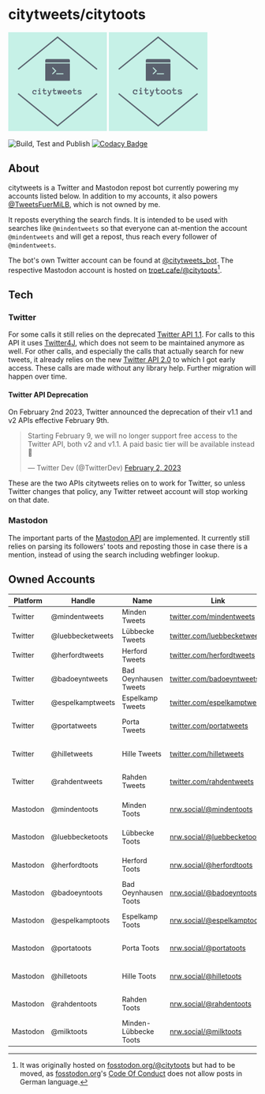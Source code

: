 # citytweets/citytoots

<img src="img/citytweets/logo.png" width="200" title="citytweets logo"> <img src="img/citytoots/logo.png" width="200" title="citytoots logo">

![Build, Test and Publish](https://github.com/ynedderhoff/citytweets/workflows/Build,%20Test%20and%20Publish/badge.svg) 
[![Codacy Badge](https://api.codacy.com/project/badge/Grade/d8280dad48c6491caa91e7241c48ccb1)](https://app.codacy.com/manual/YNedderhoff/citytweets?utm_source=github.com&utm_medium=referral&utm_content=YNedderhoff/citytweets&utm_campaign=Badge_Grade_Dashboard)

## About

citytweets is a Twitter and Mastodon repost bot currently powering my accounts listed below. In addition
to my accounts, it also powers [@TweetsFuerMiLB](https://twitter.com/TweetsFuerMiLB), which is not owned by me.

It reposts everything the search finds. It is intended to be used with searches like `@mindentweets` so that everyone
can at-mention the account `@mindentweets` and will get a repost, thus reach every follower of `@mindentweets`.

The bot's own Twitter account can be found at <a rel="me" href="https://twitter.com/citytweets_bot">
@citytweets_bot</a>.
The respective Mastodon account is hosted on <a rel="me" href="https://troet.cafe/@citytoots">
troet.cafe/@citytoots</a>[^1].

## Tech

### Twitter

For some calls it still relies on the
deprecated [Twitter API 1.1](https://developer.twitter.com/en/docs/twitter-api/v1).
For calls to this API it uses [Twitter4J](https://github.com/Twitter4J/Twitter4J), which does not seem to be maintained
anymore as well.
For other calls, and especially the calls that actually search for new tweets, it already relies on the new
[Twitter API 2.0](https://developer.twitter.com/en/docs/twitter-api/early-access) to which I got early access. These
calls are made without any library help. Further migration will happen over time.

#### Twitter API Deprecation

On February 2nd 2023, Twitter announced the deprecation of their v1.1 and v2 APIs effective February 9th. 
<blockquote class="twitter-tweet"><p lang="en" dir="ltr">Starting February 9, we will no longer support free access to the Twitter API, both v2 and v1.1. A paid basic tier will be available instead 🧵</p>&mdash; Twitter Dev (@TwitterDev) <a href="https://twitter.com/TwitterDev/status/1621026986784337922?ref_src=twsrc%5Etfw">February 2, 2023</a></blockquote>

These are the two APIs citytweets relies on to work for Twitter, so unless Twitter changes that policy, any Twitter 
retweet account will stop working on that date.

### Mastodon

The important parts of the [Mastodon API](https://docs.joinmastodon.org/api/) are implemented. It currently still relies 
on parsing its followers' toots and reposting those in case there is a mention, instead of using the search including 
webfinger lookup.

## Owned Accounts

| **Platform** | **Handle**       | **Name**              | **Link**                                                                                 | **Status**               |
|--------------|------------------|-----------------------|------------------------------------------------------------------------------------------|--------------------------|
| Twitter      | @mindentweets    | Minden Tweets         | <a rel="me" href="https://twitter.com/mindentweets"> twitter.com/mindentweets </a>       | Active                   |
| Twitter      | @luebbecketweets | Lübbecke Tweets       | <a rel="me" href="https://twitter.com/luebbecketweets"> twitter.com/luebbecketweets </a> | Active                   |
| Twitter      | @herfordtweets   | Herford Tweets        | <a rel="me" href="https://twitter.com/herfordtweets"> twitter.com/herfordtweets </a>     | Active                   |
| Twitter      | @badoeyntweets   | Bad Oeynhausen Tweets | <a rel="me" href="https://twitter.com/badoeyntweets"> twitter.com/badoeyntweets </a>     | Active                   |
| Twitter      | @espelkamptweets | Espelkamp Tweets      | <a rel="me" href="https://twitter.com/espelkamptweets"> twitter.com/espelkamptweets </a> | Active                   |
| Twitter      | @portatweets     | Porta Tweets          | <a rel="me" href="https://twitter.com/portatweets"> twitter.com/portatweets </a>         | Inactive, profile exists |
| Twitter      | @hilletweets     | Hille Tweets          | <a rel="me" href="https://twitter.com/hilletweets"> twitter.com/hilletweets </a>         | Inactive, profile exists |
| Twitter      | @rahdentweets    | Rahden Tweets         | <a rel="me" href="https://twitter.com/rahdentweets"> twitter.com/rahdentweets </a>       | Inactive, profile exists |
| Mastodon     | @mindentoots     | Minden Toots          | <a rel="me" href="https://nrw.social/@mindentoots"> nrw.social/@mindentoots </a>         | Inactive, profile exists |
| Mastodon     | @luebbecketoots  | Lübbecke Toots        | <a rel="me" href="https://nrw.social/@luebbecketoots"> nrw.social/@luebbecketoots </a>   | Inactive, profile exists |
| Mastodon     | @herfordtoots    | Herford Toots         | <a rel="me" href="https://nrw.social/@herfordtoots"> nrw.social/@herfordtoots </a>       | Inactive, profile exists |
| Mastodon     | @badoeyntoots    | Bad Oeynhausen Toots  | <a rel="me" href="https://nrw.social/@badoeyntoots"> nrw.social/@badoeyntoots </a>       | Inactive, profile exists |
| Mastodon     | @espelkamptoots  | Espelkamp Toots       | <a rel="me" href="https://nrw.social/@espelkamptoots"> nrw.social/@espelkamptoots </a>   | Inactive, profile exists |
| Mastodon     | @portatoots      | Porta Toots           | <a rel="me" href="https://nrw.social/@portatoots"> nrw.social/@portatoots </a>           | Inactive, profile exists |
| Mastodon     | @hilletoots      | Hille Toots           | <a rel="me" href="https://nrw.social/@hilletoots"> nrw.social/@hilletoots </a>           | Inactive, profile exists |
| Mastodon     | @rahdentoots     | Rahden Toots          | <a rel="me" href="https://nrw.social/@rahdentoots"> nrw.social/@rahdentoots </a>         | Inactive, profile exists |
| Mastodon     | @milktoots       | Minden-Lübbecke Toots | <a rel="me" href="https://nrw.social/@milktoots"> nrw.social/@milktoots </a>             | Inactive, profile exists |

[^1]: It was originally hosted on <a rel="me" href="https://fosstodon.org/@citytoots">
fosstodon.org/@citytoots</a> but had to be moved, as [fosstodon.org](https://fosstodon.org)'s 
[Code Of Conduct](https://hub.fosstodon.org/coc/) does not allow posts in German language.
